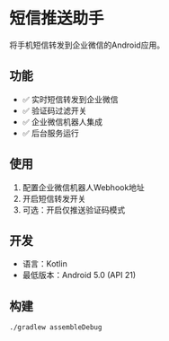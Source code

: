 # 短信推送助手

将手机短信转发到企业微信的Android应用。

## 功能
- ✅ 实时短信转发到企业微信
- ✅ 验证码过滤开关
- ✅ 企业微信机器人集成
- ✅ 后台服务运行

## 使用
1. 配置企业微信机器人Webhook地址
2. 开启短信转发开关
3. 可选：开启仅推送验证码模式

## 开发
- 语言：Kotlin
- 最低版本：Android 5.0 (API 21)

## 构建
```bash
./gradlew assembleDebug
```